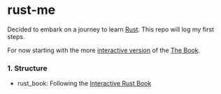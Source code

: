 # rust-me

Decided to embark on a journey to learn [Rust](https://www.rust-lang.org). This repo will log my first steps.

For now starting with the more [interactive version](https://rust-book.cs.brown.edu/) of the [The Book](https://doc.rust-lang.org/book/).

### 1. Structure

- rust_book: Following the [Interactive Rust Book](https://rust-book.cs.brown.edu/)
